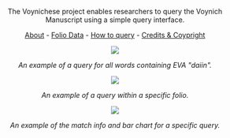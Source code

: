 <p align='center'>The Voynichese project enables researchers to query the Voynich Manuscript using a simple query interface.</p>

<p align='center'><a href='About.md'>About</a> - <a href='DataSets.md'>Folio Data</a> - <a href='QueryBasics.md'>How to query</a> - <a href='CreditsAndCopyright.md'>Credits &amp; Coypright</a></p>

<p align='center'>
<a href='http://www.voynichese.com/#/all:daiin/0'><img src='http://wiki.voynichese.googlecode.com/git/voynichese-word.png' /></a>
</p>
<p align='center'>
<i>An example of a query for all words containing EVA "daiin".</i>
</p>

<p align='center'>
<a href='http://www.voynichese.com/#/f37v/all:daiin/0'><img src='http://wiki.voynichese.googlecode.com/git/voynichese-folio.png' /></a>
</p>
<p align='center'>
<i>An example of a query within a specific folio.</i>
</p>

<p align='center'>
<a href='http://www.voynichese.com/#/all:-edy/934'><img src='http://wiki.voynichese.googlecode.com/git/voynichese-chart.png' /></a>
</p>
<p align='center'>
<i>An example of the match info and bar chart for a specific query.</i>
</p>